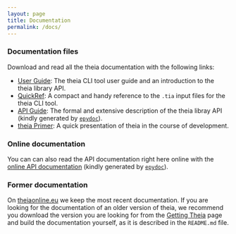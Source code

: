 ```yaml
---
layout: page
title: Documentation
permalink: /docs/
---
```


### Documentation files
Download and read all the theia documentation with the following links:

* [User Guide](userguide.pdf): The theia CLI tool user guide and an introduction to the theia library API.
* [QuickRef](quickref.pdf): A compact and handy reference to the `.tia` input files for the theia CLI tool.
* [API Guide](apiguide.pdf): The formal and extensive description of the theia libray API (kindly generated by [`epydoc`](http://epydoc.sourceforge.net)).
* [theia Primer](primer.pdf): A quick presentation of theia in the course of development.

### Online documentation
You can can also read the API documentation right here online with the [online API documentation](html/index.html) (kindly generated by [`epydoc`](http://epydoc.sourceforge.net)).

### Former documentation
On [theiaonline.eu](http://theia.hopto.org:56000) we keep the most recent documentation. If you are looking for the documentation of an older version of theia, we recommend you download the version you are looking for from the [Getting Theia](../releases) page and build the documentation yourself, as it is described in the `README.md` file.
